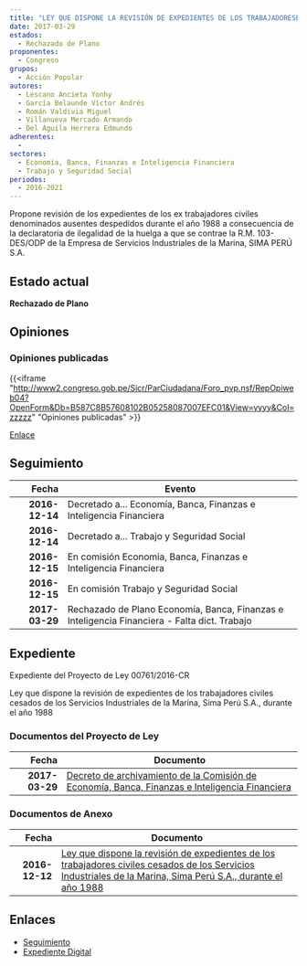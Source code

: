 ```yaml
---
title: "LEY QUE DISPONE LA REVISIÓN DE EXPEDIENTES DE LOS TRABAJADORESE CIVILES CESADOS DE LOS SERVICIOS INDUSTRIALES DE LA MARINA-SIMA PERÚ S.A. DURANTE EL AÑO 1988"
date: 2017-03-29
estados: 
  - Rechazado de Plano
proponentes: 
  - Congreso
grupos: 
  - Acción Popular
autores: 
  - Lescano Ancieta Yonhy
  - García Belaunde Víctor Andrés
  - Román Valdivia Miguel
  - Villanueva Mercado Armando
  - Del Águila Herrera Edmundo
adherentes: 
  - 
sectores: 
  - Economía, Banca, Finanzas e Inteligencia Financiera
  - Trabajo y Seguridad Social
periodos: 
  - 2016-2021
---
```


Propone revisión de los expedientes de los ex trabajadores civiles denominados ausentes despedidos durante el año 1988 a consecuencia de la declaratoria de ilegalidad de la huelga a que se contrae la R.M. 103-DES/ODP de la Empresa de Servicios Industriales de la Marina, SIMA PERÚ S.A.


## Estado actual

**Rechazado de Plano**

## Opiniones

### Opiniones publicadas

{{<iframe "http://www2.congreso.gob.pe/Sicr/ParCiudadana/Foro_pvp.nsf/RepOpiweb04?OpenForm&Db=B587C8B57608102B05258087007EFC01&View=yyyy&Col=zzzzz" "Opiniones publicadas" >}}

[Enlace](http://www2.congreso.gob.pe/Sicr/ParCiudadana/Foro_pvp.nsf/RepOpiweb04?OpenForm&Db=B587C8B57608102B05258087007EFC01&View=yyyy&Col=zzzzz)

## Seguimiento

| Fecha | Evento |
|------:|--------|
| **2016-12-14** | Decretado a... Economía, Banca, Finanzas e Inteligencia Financiera|
| **2016-12-14** | Decretado a... Trabajo y Seguridad Social|
| **2016-12-15** | En comisión Economía, Banca, Finanzas e Inteligencia Financiera|
| **2016-12-15** | En comisión Trabajo y Seguridad Social|
| **2017-03-29** | Rechazado de Plano Economía, Banca, Finanzas e Inteligencia Financiera - Falta dict. Trabajo|


## Expediente

Expediente del Proyecto de Ley 00761/2016-CR

Ley que dispone la revisión de expedientes de los trabajadores civiles cesados de los Servicios Industriales de la Marina, Sima Perú S.A., durante el año 1988


### Documentos del Proyecto de Ley

| Fecha | Documento |
|------:|--------|
| **2017-03-29** | [Decreto de archivamiento de la Comisión de Economía, Banca, Finanzas e Inteligencia Financiera](http://www.leyes.congreso.gob.pe/Documentos/2016_2021/Decretos/Archivamiento/DA0076120170329.pdf) |

### Documentos de Anexo

| Fecha | Documento |
|------:|--------|
| **2016-12-12** | [Ley que dispone la revisión de expedientes de los trabajadores civiles cesados de los Servicios Industriales de la Marina, Sima Perú S.A., durante el año 1988](http://www.leyes.congreso.gob.pe/Documentos/2016_2021/Proyectos_de_Ley_y_de_Resoluciones_Legislativas/PL0076120161212.pdf) |

## Enlaces 

- [Seguimiento](http://www2.congreso.gob.pe/Sicr/TraDocEstProc/CLProLey2016.nsf/f7fff46988ca05b1052578e100829cc7/37905b6b05b4e3b3052580870078cf3a?OpenDocument)
- [Expediente Digital](http://www2.congreso.gob.pehttp://www2.congreso.gob.pe/Sicr/TraDocEstProc/CLProLey2016.nsf/f7fff46988ca05b1052578e100829cc7/37905b6b05b4e3b3052580870078cf3a?OpenDocument&Click=05257FB7005EB655.eb71d0cf91d8294e05256cdf006b5706/$Body/0.1C6C)
